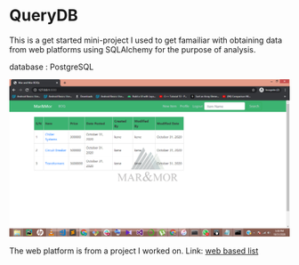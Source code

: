 # QueryDB
This is a get started mini-project I used to get famailiar with obtaining data from web platforms using SQLAlchemy for the purpose of analysis.

database : PostgreSQL

![image1](image/dummy_data.png)

The web platform is from a project I worked on. Link:
[web based list](https://github.com/kene111/Web_Based_List)
